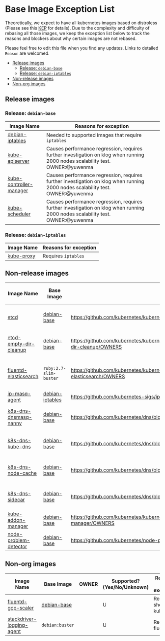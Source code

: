 # Base Image Exception List

Theoretically, we expect to have all kubernetes images based on distroless (Please see this [KEP](https://github.com/kubernetes/enhancements/blob/master/keps/sig-release/20190316-rebase-images-to-distroless.md) for details). Due to the complexity and difficulty of rebasing all those images, we keep the exception list below to track the reasons and blockers about why certain images are not rebased.

Please feel free to edit this file when you find any updates. Links to detailed `Reason` are welcomed.

- [Release images](#release-images)
  - [Release: `debian-base`](#release-debian-base)
  - [Release: `debian-iptables`](#release-debian-iptables)
- [Non-release images](#non-release-images)
- [Non-org images](#non-org-images)

## Release images

### Release: `debian-base`

| Image Name | Reasons for exception |
|---|---|
| [debian-iptables] | Needed to supported images that require `iptables` |
| [kube-apiserver][core-images] | Causes performance regression, requires further investigation on klog when running 2000 nodes scalability test. OWNER:@yuwenma |
| [kube-controller-manager][core-images] | Causes performance regression, requires further investigation on klog when running 2000 nodes scalability test. OWNER:@yuwenma |
| [kube-scheduler][core-images] | Causes performance regression, requires further investigation on klog when running 2000 nodes scalability test. OWNER:@yuwenma |

### Release: `debian-iptables`

| Image Name | Reasons for exception |
|---|---|
| [kube-proxy][core-images] | Requires `iptables` |

## Non-release images

| Image Name | Base Image | OWNER | Supported? (Yes/No/Unknown) | Reasons for exception |
|---|---|---|---|---|
| [etcd] | [debian-base] | https://github.com/kubernetes/kubernetes/blob/master/cluster/images/etcd/OWNERS | Y | Requires shell to do data migration |
| [etcd-empty-dir-cleanup] | [debian-base] | https://github.com/kubernetes/kubernetes/blob/master/cluster/images/etcd-empty-dir-cleanup/OWNERS | U | Requires shell to do some cleanup |
| [fluentd-elasticsearch] | `ruby:2.7-slim-buster` | https://github.com/kubernetes/kubernetes/blob/master/cluster/addons/fluentd-elasticsearch/OWNERS | U | Requires shell to install fluentd via ruby |
| [ip-masq-agent] | [debian-iptables] | https://github.com/kubernetes-sigs/ip-masq-agent/blob/master/OWNERS | U | Requires `iptables` |
| [k8s-dns-dnsmasq-nanny] | [debian-base] | https://github.com/kubernetes/dns/blob/master/OWNERS | U | Requires [container debugging tooling](https://github.com/kubernetes/enhancements/blob/master/keps/sig-node/20190212-ephemeral-containers.md) |
| [k8s-dns-kube-dns] | [debian-base] | https://github.com/kubernetes/dns/blob/master/OWNERS | U | Requires [container debugging tooling](https://github.com/kubernetes/enhancements/blob/master/keps/sig-node/20190212-ephemeral-containers.md) |
| [k8s-dns-node-cache] | [debian-base] | https://github.com/kubernetes/dns/blob/master/OWNERS | U | Requires [container debugging tooling](https://github.com/kubernetes/enhancements/blob/master/keps/sig-node/20190212-ephemeral-containers.md) |
| [k8s-dns-sidecar] | [debian-base] | https://github.com/kubernetes/dns/blob/master/OWNERS | U | Requires [container debugging tooling](https://github.com/kubernetes/enhancements/blob/master/keps/sig-node/20190212-ephemeral-containers.md) |
| [kube-addon-manager] | [debian-base] | https://github.com/kubernetes/kubernetes/blob/master/cluster/addons/addon-manager/OWNERS | U | Requires [shell](https://github.com/kubernetes/kubernetes/blob/master/cluster/addons/addon-manager/kube-addons.sh) |
| [node-problem-detector] | [debian-base] | https://github.com/kubernetes/node-problem-detector/blob/master/OWNERS | U | Requires `libsystemd0` |

## Non-org images

| Image Name | Base Image | OWNER | Supported? (Yes/No/Unknown) | Reasons for exception |
|---|---|---|---|---|
| [fluentd-gcp-scaler] | [debian-base] |  | U | Requires shell and kubectl |
| [stackdriver-logging-agent] | `debian:buster` |  | U | Requires fluentd |

[core-images]: https://github.com/kubernetes/kubernetes/blob/d63d77dc4cae044702dac1fc5a97fafebebcbb0f/build/common.sh#L90-L110
[debian-base]: https://github.com/kubernetes/kubernetes/blob/d63d77dc4cae044702dac1fc5a97fafebebcbb0f/build/debian-base/Dockerfile.build
[debian-iptables]: https://github.com/kubernetes/kubernetes/blob/d63d77dc4cae044702dac1fc5a97fafebebcbb0f/build/debian-iptables/Dockerfile
[etcd]: https://github.com/kubernetes/kubernetes/blob/d63d77dc4cae044702dac1fc5a97fafebebcbb0f/cluster/images/etcd/Dockerfile
[etcd-empty-dir-cleanup]: https://github.com/kubernetes/kubernetes/blob/d63d77dc4cae044702dac1fc5a97fafebebcbb0f/cluster/images/etcd-empty-dir-cleanup/Dockerfile
[fluentd-elasticsearch]: https://github.com/kubernetes/kubernetes/blob/d63d77dc4cae044702dac1fc5a97fafebebcbb0f/cluster/addons/fluentd-elasticsearch/fluentd-es-image/Dockerfile
[fluentd-gcp-scaler]: https://github.com/GoogleCloudPlatform/k8s-stackdriver/blob/a8690c15342dc0545c8ed404c7e3ba70867e08f2/fluentd-gcp-scaler/Dockerfile
[ip-masq-agent]: https://github.com/kubernetes-sigs/ip-masq-agent/blob/83d8fe820435ac4c6b045a597d993ddee2983d1f/Dockerfile.in
[k8s-dns-dnsmasq-nanny]: https://github.com/kubernetes/dns/blob/69830ba1a789b3e44d4bb37a96ef01332b8044a0/Dockerfile.dnsmasq-nanny
[k8s-dns-kube-dns]: https://github.com/kubernetes/dns/blob/69830ba1a789b3e44d4bb37a96ef01332b8044a0/Dockerfile.kube-dns
[k8s-dns-node-cache]: https://github.com/kubernetes/dns/blob/69830ba1a789b3e44d4bb37a96ef01332b8044a0/Dockerfile.node-cache
[k8s-dns-sidecar]: https://github.com/kubernetes/dns/blob/69830ba1a789b3e44d4bb37a96ef01332b8044a0/Dockerfile.sidecar
[kube-addon-manager]: https://github.com/kubernetes/kubernetes/blob/d63d77dc4cae044702dac1fc5a97fafebebcbb0f/cluster/addons/addon-manager/Dockerfile
[node-problem-detector]: https://github.com/kubernetes/node-problem-detector/blob/1d03b66f1516657a354a7466e975e59fc9aafd29/Dockerfile.in
[stackdriver-logging-agent]: https://github.com/Stackdriver/agent-packaging
